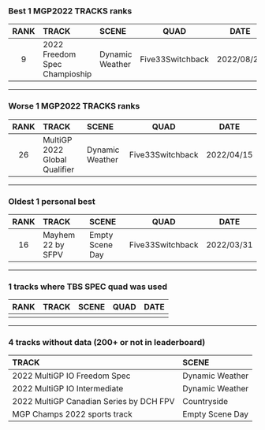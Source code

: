 ### Best 1 MGP2022 TRACKS ranks
|RANK|TRACK|SCENE|QUAD|DATE|
|:---:|:---|:---|:---:|:---:|
|9|2022 Freedom Spec Champioship|Dynamic Weather|Five33Switchback|2022/08/20|
---
### Worse 1 MGP2022 TRACKS ranks
|RANK|TRACK|SCENE|QUAD|DATE|
|:---:|:---|:---|:---:|:---:|
|26|MultiGP 2022 Global Qualifier|Dynamic Weather|Five33Switchback|2022/04/15|
---
### Oldest 1 personal best
|RANK|TRACK|SCENE|QUAD|DATE|
|:---:|:---|:---|:---:|:---:|
|16|Mayhem 22 by SFPV|Empty Scene Day|Five33Switchback|2022/03/31|
---
### 1 tracks where TBS SPEC quad was used
|RANK|TRACK|SCENE|QUAD|DATE|
|:---:|:---|:---|:---:|:---:|
||||||
---
### 4 tracks without data (200+ or not in leaderboard)
|TRACK|SCENE|
|:---|:---|
|2022 MultiGP IO Freedom Spec|Dynamic Weather|
|2022 MultiGP IO Intermediate|Dynamic Weather|
|2022 MultiGP Canadian Series by DCH FPV|Countryside|
|MGP Champs 2022 sports track|Empty Scene Day|
